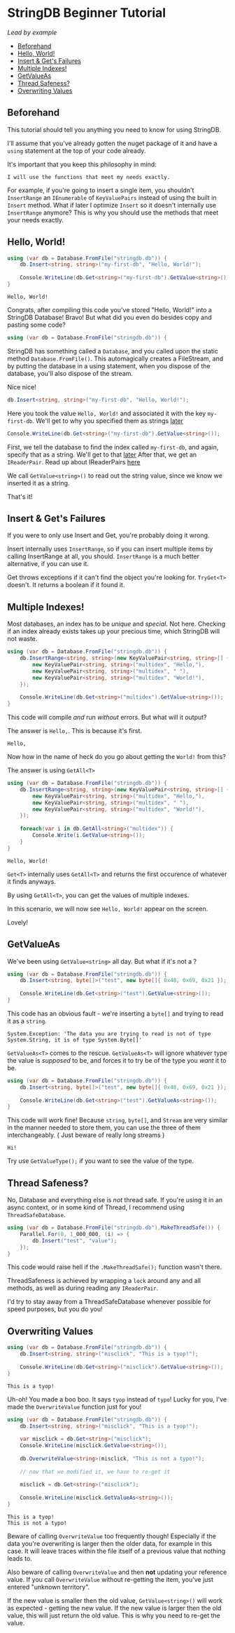 # StringDB Beginner Tutorial

*Lead by example*

- [Beforehand](#beforehand)
- [Hello, World!](#hello-world)
- [Insert & Get's Failures](#insert-amp-gets-failures)
- [Multiple Indexes!](#multiple-indexes)
- [GetValueAs](#getvalueas)
- [Thread Safeness?](#thread-safeness)
- [Overwriting Values](#overwriting-values)

## Beforehand

This tutorial should tell you anything you need to know for using StringDB.

I'll assume that you've already gotten the nuget package of it and have a `using` statement at the top of your code already.

It's important that you keep this philosophy in mind:

```
I will use the functions that meet my needs exactly.
```

For example, if you're going to insert a single item, you shouldn't `InsertRange` an `IEnumerable` of `KeyValuePairs` instead of using the built in `Insert` method.
What if later I optimize `Insert` so it doesn't internally use `InsertRange` anymore? This is why you should use the methods that meet your needs exactly.

## Hello, World!

```cs
using (var db = Database.FromFile("stringdb.db")) {
	db.Insert<string, string>("my-first-db", "Hello, World!");
	
	Console.WriteLine(db.Get<string>("my-first-db").GetValue<string>());
}
```

```
Hello, World!
```

Congrats, after compiling this code you've stored "Hello, World!" into a StringDB Database! Bravo! But what did you even do besides copy and pasting some code?

```cs
using (var db = Database.FromFile("stringdb.db")) {
```

StringDB has something called a `Database`, and you called upon the static method `Database.FromFile()`.
This automagically creates a FileStream, and by putting the database in a using statement, when you dispose of the database, you'll also dispose of the stream.

Nice nice!

```cs
db.Insert<string, string>("my-first-db", "Hello, World!");
```

Here you took the value `Hello, World!` and associated it with the key `my-first-db`.
We'll get to why you specified them as strings [later](#typemanager)

```cs
Console.WriteLine(db.Get<string>("my-first-db").GetValue<string>());
```

First, we tell the database to find the index called `my-first-db`, and again, specify that as a string. We'll get to that [later](#typemanager)
After that, we get an `IReaderPair`. Read up about IReaderPairs [here](reference/IReaderPair.html)

We call `GetValue<string>()` to read out the string value, since we know we inserted it as a string.

That's it!

## Insert & Get's Failures

If you were to only use Insert and Get, you're probably doing it wrong.

Insert internally uses `InsertRange`, so if you can insert multiple items by calling InsertRange at all, you should.
`InsertRange` is a much better alternative, if you can use it.

Get throws exceptions if it can't find the object you're looking for. `TryGet<T>` doesn't. It returns a boolean if it found it.

## Multiple Indexes!

Most databases, an index has to be *unique* and *special*. Not here. Checking if an index already exists takes up your precious time, which StringDB will not waste.

```cs
using (var db = Database.FromFile("stringdb.db")) {
	db.InsertRange<string, string>(new KeyValuePair<string, string>[] {
		new KeyValuePair<string, string>("multidex", "Hello,"),
		new KeyValuePair<string, string>("multidex", " "),
		new KeyValuePair<string, string>("multidex", "World!"),
	});
	
	Console.WriteLine(db.Get<string>("multidex").GetValue<string>());
}
```

This code will compile *and* run *without* errors. But what will it output?

The answer is `Hello,`. This is because it's first.

```
Hello,
```

Now how in the name of heck do you go about getting the `World!` from this?

The answer is using `GetAll<T>`

```cs
using (var db = Database.FromFile("stringdb.db")) {
	db.InsertRange<string, string>(new KeyValuePair<string, string>[] {
		new KeyValuePair<string, string>("multidex", "Hello,"),
		new KeyValuePair<string, string>("multidex", " "),
		new KeyValuePair<string, string>("multidex", "World!"),
	});
	
	foreach(var i in db.GetAll<string>("multidex")) {
		Console.Write(i.GetValue<string>());
	}
}
```

```
Hello, World!
```

`Get<T>` internally uses `GetAll<T>` and returns the first occurence of whatever it finds anyways.

By using `GetAll<T>`, you can get the values of multiple indexes.

In this scenario, we will now see `Hello, World!` appear on the screen.

Lovely!

## GetValueAs<T>

We've been using `GetValue<string>` all day. But what if it's not a <string>?

```cs
using (var db = Database.FromFile("stringdb.db")) {
	db.Insert<string, byte[]>("test", new byte[]{ 0x48, 0x69, 0x21 });
	
	Console.WriteLine(db.Get<string>("test").GetValue<string>());
}
```

This code has an obvious fault - we're inserting a `byte[]` and trying to read it as a `string`.

```
System.Exception: 'The data you are trying to read is not of type System.String, it is of type System.Byte[]'
```

`GetValueAs<T>` comes to the rescue. `GetValueAs<T>` will ignore whatever type the value is *supposed* to be, and forces it to try be of the type you *want* it to be.

```cs
using (var db = Database.FromFile("stringdb.db")) {
	db.Insert<string, byte[]>("test", new byte[]{ 0x48, 0x69, 0x21 });
	
	Console.WriteLine(db.Get<string>("test").GetValueAs<string>());
}
```

This code will work fine! Because `string`, `byte[]`, and `Stream` are very similar in the manner needed to store them, you can use the three of them interchangeably. ( Just beware of really long streams )

```
Hi!
```

Try use `GetValueType();` if you want to see the value of the type.

## Thread Safeness?

No, Database and everything else is *not* thread safe. If you're using it in an async context, or in some kind of Thread, I recommend using `ThreadSafeDatabase`.

```cs
using (var db = Database.FromFile("stringdb.db").MakeThreadSafe()) {
	Parallel.For(0, 1_000_000, (i) => {
		db.Insert("test", "value");
	});
}
```

This code would raise hell if the `.MakeThreadSafe();` function wasn't there.

ThreadSafeness is achieved by wrapping a `lock` around any and all methods, as well as during reading any `IReaderPair`.

I'd try to stay away from a ThreadSafeDatabase whenever possible for speed purposes, but you do you!

## Overwriting Values

```cs
using (var db = Database.FromFile("stringdb.db")) {
	db.Insert<string, string>("misclick", "This is a tyop!");
	
	Console.WriteLine(db.Get<string>("misclick").GetValue<string>());
}
```

```
This is a tyop!
```

Uh-oh! You made a boo boo. It says `tyop` instead of `typo`!
Lucky for you, I've made the `OverwriteValue` function just for you!

```cs
using (var db = Database.FromFile("stringdb.db")) {
	db.Insert<string, string>("misclick", "This is a tyop!");
	
	var misclick = db.Get<string>("misclick");
	Console.WriteLine(misclick.GetValue<string>());
	
	db.OverwriteValue<string>(misclick, "This is not a typo!");
	
	// now that we modified it, we have to re-get it
	
	misclick = db.Get<string>("misclick");
	
	Console.WriteLine(misclick.GetValueAs<string>());
}
```

```
This is a tyop!
This is not a typo!
```

Beware of calling `OverwriteValue` too frequently though! Especially if the data you're overwriting is larger then the older data, for example in this case.
It will leave traces within the file itself of a previous value that nothing leads to.

Also beware of calling `OverwriteValue` and then **not** updating your reference value.
If you call `OverwriteValue` without re-getting the item, you've just entered "unknown territory".

If the new value is smaller then the old value, `GetValue<string>()` will work as expected - getting the new value. If the new value is larger then the old value, this will just return the old value. This is why you need to re-get the value.